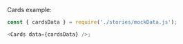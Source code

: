Cards example:

```js
const { cardsData } = require('./stories/mockData.js');

<Cards data={cardsData} />;
```
